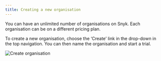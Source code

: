 ```yaml
---
title: Creating a new organisation
---
```


You can have an unlimited number of organisations on Snyk. Each organisation can be on a different pricing plan.

To create a new organisation, choose the ‘Create’ link in the drop-down in the top navigation. You can then name the organisation and start a trial.

![Create organisation](https://res.cloudinary.com/snyk/image/upload/c_scale,w_586/v1485534273/docs/Create_a_new_organisation___Snyk.png)
